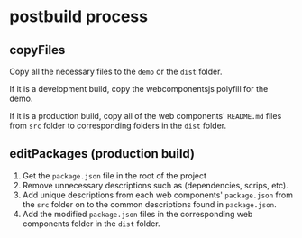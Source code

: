 # postbuild process

## copyFiles
Copy all the necessary files to the `demo` or the `dist` folder.

If it is a development build, copy the webcomponentsjs polyfill for the demo.

If it is a production build, copy all of the web components' `README.md` files from `src` folder to corresponding folders in the `dist` folder.

## editPackages (production build)
1. Get the `package.json` file in the root of the project
2. Remove unnecessary descriptions such as (dependencies, scrips, etc).
3. Add unique descriptions from each web components' `package.json` from the `src` folder on to the common descriptions found in `package.json`.
4. Add the modified `package.json` files in the corresponding web components folder in the `dist` folder.
